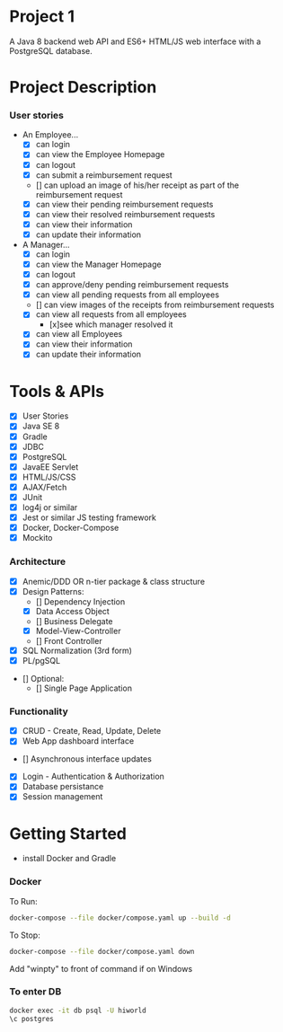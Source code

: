 # Project 1
A Java 8 backend web API and ES6+ HTML/JS web interface with a PostgreSQL database.

# Project Description
### User stories
- An Employee...
    - [x] can login
    - [x] can view the Employee Homepage
    - [x] can logout
    - [x] can submit a reimbursement request
    - [] can upload an image of his/her receipt as part of the reimbursement request
    - [x] can view their pending reimbursement requests
    - [x] can view their resolved reimbursement requests
    - [x] can view their information
    - [x] can update their information

- A Manager...
    - [x] can login
    - [x] can view the Manager Homepage
    - [x] can logout
    - [x] can approve/deny pending reimbursement requests
    - [x] can view all pending requests from all employees
    - [] can view images of the receipts from reimbursement requests
    - [x] can view all requests from all employees
        - [x]see which manager resolved it
    - [x] can view all Employees
    - [x] can view their information
    - [x] can update their information

# Tools & APIs
- [x] User Stories
- [x] Java SE 8
- [x] Gradle
- [x] JDBC
- [x] PostgreSQL
- [x] JavaEE Servlet
- [x] HTML/JS/CSS
- [x] AJAX/Fetch
- [x] JUnit
- [x] log4j or similar
- [x] Jest or similar JS testing framework
- [x] Docker, Docker-Compose
- [x] Mockito

### Architecture
- [x] Anemic/DDD OR n-tier package & class structure
- [x] Design Patterns:
  - [] Dependency Injection
  - [x] Data Access Object
  - [] Business Delegate
  - [x] Model-View-Controller
  - [] Front Controller
- [x] SQL Normalization (3rd form)
- [x] PL/pgSQL
- [] Optional:
  - [] Single Page Application

### Functionality
- [x] CRUD - Create, Read, Update, Delete
- [x] Web App dashboard interface
- [] Asynchronous interface updates
- [x] Login - Authentication & Authorization
- [x] Database persistance
- [x] Session management

# Getting Started
- install Docker and Gradle

### Docker
To Run:
```bash
docker-compose --file docker/compose.yaml up --build -d
```
To Stop:
```bash
docker-compose --file docker/compose.yaml down
```
Add "winpty" to front of command if on Windows

### To enter DB
```bash
docker exec -it db psql -U hiworld
\c postgres
```
